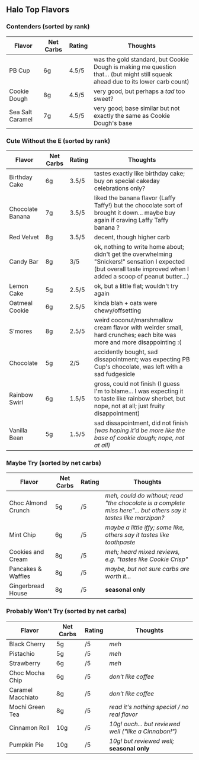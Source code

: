 
## Halo Top Flavors

### Contenders (sorted by rank)

| Flavor | Net Carbs | Rating | Thoughts |
|--------|-----------|--------|----------|
| PB Cup | 6g | 4.5/5 | was the gold standard, but Cookie Dough is making me question that... (but might still squeak ahead due to its lower carb count) |
| Cookie Dough | 8g | 4.5/5 | very good, but perhaps a *tad* too sweet? |
| Sea Salt Caramel | 7g | 4.5/5 | very good; base similar but not exactly the same as Cookie Dough's base |

### Cute Without the E (sorted by rank)

| Flavor | Net Carbs | Rating | Thoughts |
|--------|-----------|--------|----------|
| Birthday Cake | 6g | 3.5/5 | tastes exactly like birthday cake; buy on special cakeday celebrations only? |
| Chocolate Banana | 7g | 3.5/5 | liked the banana flavor (Laffy Taffy!) but the chocolate sort of brought it down... maybe buy again if craving Laffy Taffy banana ? |
| Red Velvet | 8g | 3.5/5 | decent, though higher carb |
| Candy Bar | 8g | 3/5 | ok, nothing to write home about; didn't get the overwhelming "Snickers!" sensation I expected (but overall taste improved when I added a scoop of peanut butter...) |
| Lemon Cake | 5g | 2.5/5 | ok, but a little flat; wouldn't try again |
| Oatmeal Cookie | 6g | 2.5/5 | kinda blah + oats were chewy/offsetting |
| S'mores | 8g | 2.5/5 | weird coconut/marshmallow cream flavor with weirder small, hard crunches; each bite was more and more disappointing :( |
| Chocolate | 5g | 2/5 | accidently bought, sad dissapointment; was expecting PB Cup's chocolate, was left with a sad fudgesicle |
| Rainbow Swirl | 6g | 1.5/5 | gross, could not finish (I guess I'm to blame... I was expecting it to taste like rainbow sherbet, but nope, not at all; just fruity disappointment) |
| Vanilla Bean | 5g | 1.5/5 | sad dissapointment, did not finish *(was hoping it'd be more like the base of cookie dough; nope, not at all)* 

### Maybe Try (sorted by net carbs)

| Flavor | Net Carbs | Rating | Thoughts |
|--------|-----------|--------|----------|
| Choc Almond Crunch | 5g | /5 | *meh, could do without; read "the chocolate is a complete miss here"... but others say it tastes like marzipan?* |
| Mint Chip | 6g | /5 | *maybe a little iffy; some like, others say it tastes like toothpaste* |
| Cookies and Cream | 8g | /5 | *meh; heard mixed reviews, e.g. "tastes like Cookie Crisp"* |
| Pancakes & Waffles | 8g | /5 | *maybe, but not sure carbs are worth it...* |
| Gingerbread House | 8g | /5 | **seasonal only** |

### Probably Won't Try (sorted by net carbs)

| Flavor | Net Carbs | Rating | Thoughts |
|--------|-----------|--------|----------|
| Black Cherry | 5g | /5 | *meh* |
| Pistachio | 5g | /5 | *meh* |
| Strawberry | 6g | /5 | *meh* |
| Choc Mocha Chip | 6g | /5 | *don't like coffee* |
| Caramel Macchiato | 8g | /5 | *don't like coffee* |
| Mochi Green Tea | 8g | /5 | *read it's nothing special / no real flavor* |
| Cinnamon Roll | 10g | /5 | *10g! ouch... but reviewed well ("like a Cinnabon!")* |
| Pumpkin Pie | 10g | /5 | *10g! but reviewed well;* **seasonal only** |
